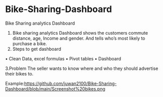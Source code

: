 # Bike-Sharing-Dashboard
Bike Sharing analytics Dashboard
1.	Bike sharing analytics Dashboard shows the customers commute distance, age, Income and gender. And tells who’s most likely to purchase a bike. 
2.	Steps to get dashboard

•	Clean Data, excel formulas
•	Pivot tables
•	Dashboard


3.Problem 
The seller wants to know where and who they should advertise their bikes to.

Example:https://github.com/juwan2100/Bike-Sharing-Dashboard/blob/main/Screenshot%20bikes.png

